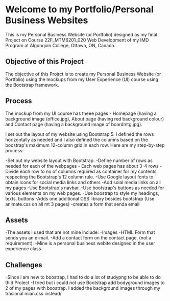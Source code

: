 # Welcome to my Portfolio/Personal Business Websites

This is my Personal Business Website (or Portfolio) designed as my final Project on Course 22F_MTM6201_020 Web Development of my IMD Program at Algonquin College, Ottawa, ON, Canada.

## Objective of this Project

The objective of this Projrct is to create my Personal Business Website (or Portfolio) using the mockups from my User Experience (UI) course using the Bootstrap framework. 


## Process
The mockup from my UI course has theee pages - Homepage (having a background image (office.jpg), About page (having  red background colour) and Contact page (having a background image of boardmtg.jpg).

I set out the layout of my website using Bootstrap 5. I defined the rows horizontally as needed and I also defined the columns based on the boostrap's maximum 12-column grid in each row. Here are my step-by-step process:

-Set out my website layout with Bootstrap.
-Define number of rows as needed for each of the webpages - Each web pages has about 3-4 rows
-Divide each row to no of columns required as container for my contents respecting the Bootstrap's 12 column rule.
-Use Google layout fonts to obtain icons for social media links and others
-Add soial media links on all my pages
-Use Bootstrap's navbar.
-Use bootstrap's buttons as needed for various elements on my web pages.
-Use boostrap to style my headings, texts. buttons
-Adds one additional CSS library besides bootstrap (Use animate.css on all mt 3 pages)
-creates a form that senda email


## Assets
-The assets I used that are not mine include:
-Images
-HTML Form that sends you an e-mail.
-Add a contact form on the contact page. (not a requirement).
-Mine is a personal business webite designed in the user experience class.

## Challenges
-Since i am new to boostrap, I had to do a lot of studypng to be able to do thid Prolect
-I tried but i could not use Bootstrap add bodyground images to 2 of my pages with boostrap. I added the background images through my trasional mian.css instead/





